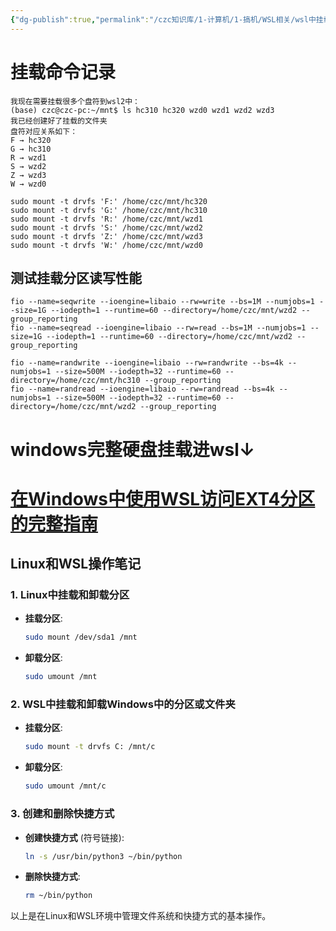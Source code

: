 ```yaml
---
{"dg-publish":true,"permalink":"/czc知识库/1-计算机/1-搞机/WSL相关/wsl中挂载硬盘、分区ext4磁盘/","dgPassFrontmatter":true,"created":"2024-10-24T23:27:39.072+08:00","updated":"2024-12-08T12:34:13.049+08:00"}
---
```



# 挂载命令记录

```
我现在需要挂载很多个盘符到wsl2中：  
(base) czc@czc-pc:~/mnt$ ls hc310 hc320 wzd0 wzd1 wzd2 wzd3  
我已经创建好了挂载的文件夹  
盘符对应关系如下：  
F → hc320  
G → hc310  
R → wzd1  
S → wzd2  
Z → wzd3  
W → wzd0

sudo mount -t drvfs 'F:' /home/czc/mnt/hc320
sudo mount -t drvfs 'G:' /home/czc/mnt/hc310
sudo mount -t drvfs 'R:' /home/czc/mnt/wzd1
sudo mount -t drvfs 'S:' /home/czc/mnt/wzd2
sudo mount -t drvfs 'Z:' /home/czc/mnt/wzd3
sudo mount -t drvfs 'W:' /home/czc/mnt/wzd0
```

## 测试挂载分区读写性能

```顺序
fio --name=seqwrite --ioengine=libaio --rw=write --bs=1M --numjobs=1 --size=1G --iodepth=1 --runtime=60 --directory=/home/czc/mnt/wzd2 --group_reporting
fio --name=seqread --ioengine=libaio --rw=read --bs=1M --numjobs=1 --size=1G --iodepth=1 --runtime=60 --directory=/home/czc/mnt/wzd2 --group_reporting
```

```随机
fio --name=randwrite --ioengine=libaio --rw=randwrite --bs=4k --numjobs=1 --size=500M --iodepth=32 --runtime=60 --directory=/home/czc/mnt/hc310 --group_reporting
fio --name=randread --ioengine=libaio --rw=randread --bs=4k --numjobs=1 --size=500M --iodepth=32 --runtime=60 --directory=/home/czc/mnt/wzd2 --group_reporting
```

# windows完整硬盘挂载进wsl↓
# [在Windows中使用WSL访问EXT4分区的完整指南](https://blog.csdn.net/redparrot2008/article/details/142484372)


## Linux和WSL操作笔记

### 1. Linux中挂载和卸载分区
- **挂载分区**:
  ```bash
  sudo mount /dev/sda1 /mnt
  ```
- **卸载分区**:
  ```bash
  sudo umount /mnt
  ```

### 2. WSL中挂载和卸载Windows中的分区或文件夹
- **挂载分区**:
  ```bash
  sudo mount -t drvfs C: /mnt/c
  ```
- **卸载分区**:
  ```bash
  sudo umount /mnt/c
  ```

### 3. 创建和删除快捷方式
- **创建快捷方式** (符号链接):
  ```bash
  ln -s /usr/bin/python3 ~/bin/python
  ```
- **删除快捷方式**:
  ```bash
  rm ~/bin/python
  ```

以上是在Linux和WSL环境中管理文件系统和快捷方式的基本操作。